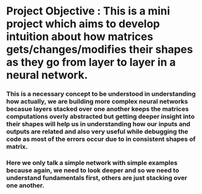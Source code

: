# Project Objective : This is a mini project which aims to develop intuition about how matrices gets/changes/modifies their shapes as they go from layer to layer in a neural network.   

### This is a necessary concept to be understood in understanding how actually, we are building more complex neural networks becasue layers stacked over one another keeps the matrices computations overly abstracted but getting deeper insight into their shapes will help us in understanding how our inputs and outputs are related and also very useful while debugging the code as most of the errors occur due to in consistent shapes of matrix.    

### Here we only talk a simple network with simple examples because again, we need to look deeper and so we need to understand fundamentals first, others are just stacking over one another.
